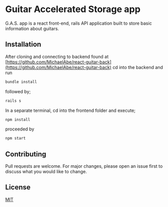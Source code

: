 # Guitar Accelerated Storage app

G.A.S. app is a react front-end, rails API application built to store basic information about guitars.

## Installation

After cloning and connecting to backend found at
[https://github.com/MichaelAbe/react-guitar-back](https://github.com/MichaelAbe/react-guitar-back) cd into the backend and run 

```bash
bundle install
```
followed by;
```bash
rails s
```
In a separate terminal, cd into the frontend folder and execute;

```bash
npm install
```
proceeded by

```bash
npm start
```


## Contributing
Pull requests are welcome. For major changes, please open an issue first to discuss what you would like to change.



## License
[MIT](https://choosealicense.com/licenses/mit/)